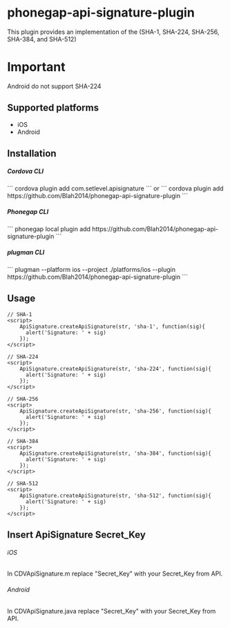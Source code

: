 phonegap-api-signature-plugin
=============================

This plugin provides an implementation of the (SHA-1, SHA-224, SHA-256, SHA-384, and SHA-512)

<h1>Important</h1>
Android do not support SHA-224

<h2>Supported platforms</h2>
<ul>
  <li>iOS</li>
  <li>Android</li>
</ul>

<h2>Installation</h2>

<h5>Cordova CLI</h5>
```
cordova plugin add com.setlevel.apisignature
```
or
```
cordova plugin add https://github.com/Blah2014/phonegap-api-signature-plugin
```

<h5>Phonegap CLI</h5>
```
phonegap local plugin add https://github.com/Blah2014/phonegap-api-signature-plugin
```

<h5>plugman CLI</h5>
```
plugman --platform ios --project ./platforms/ios --plugin https://github.com/Blah2014/phonegap-api-signature-plugin
```

## Usage
```
// SHA-1
<script>
    ApiSignature.createApiSignature(str, 'sha-1', function(sig){
      alert('Signature: ' + sig)
    });
</script>

// SHA-224
<script>
    ApiSignature.createApiSignature(str, 'sha-224', function(sig){
      alert('Signature: ' + sig)
    });
</script>

// SHA-256
<script>
    ApiSignature.createApiSignature(str, 'sha-256', function(sig){
      alert('Signature: ' + sig)
    });
</script>

// SHA-384
<script>
    ApiSignature.createApiSignature(str, 'sha-384', function(sig){
      alert('Signature: ' + sig)
    });
</script>

// SHA-512
<script>
    ApiSignature.createApiSignature(str, 'sha-512', function(sig){
      alert('Signature: ' + sig)
    });
</script>
```
## Insert ApiSignature Secret_Key
###### iOS
In CDVApiSignature.m replace "Secret_Key" with your Secret_Key from API.

###### Android
In CDVApiSignature.java replace "Secret_Key" with your Secret_Key from API.
